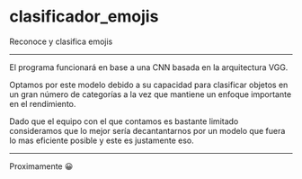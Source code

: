 # clasificador_emojis
Reconoce y clasifica emojis

*********************************************************************************

El programa funcionará en base a una CNN basada en la arquitectura VGG.

Optamos por este modelo debido a su capacidad para clasificar objetos en un gran número de categorías a la vez que mantiene un enfoque importante en el rendimiento.

Dado que el equipo con el que contamos es bastante limitado consideramos que lo mejor sería decantantarnos por un modelo que fuera lo mas eficiente posible y este es justamente eso.


*********************************************************************************



Proximamente 😀
